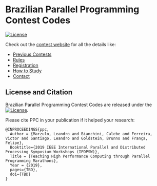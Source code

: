 # Brazilian Parallel Programming Contest Codes

[![License](https://img.shields.io/badge/License-Apache%202.0-blue.svg)](https://github.com/bfgoldstein/ppc/blob/master/LICENSE)

Check out the [contest website](http://lspd.mackenzie.br/marathon/current/index.html) for all the details like:

- [Previous Contests](http://lspd.mackenzie.br/marathon/old.html)
- [Rules](http://lspd.mackenzie.br/marathon/current/rules.html)
- [Registration](http://lspd.mackenzie.br/marathon/current/registration.html)
- [How to Study](http://lspd.mackenzie.br/marathon/study.html)
- [Contact](http://lspd.mackenzie.br/marathon/contact.html)

## License and Citation

Brazilian Parallel Programming Contest Codes are released under the [![License](https://img.shields.io/badge/License-Apache%202.0-blue.svg)](https://github.com/bfgoldstein/ppc/blob/master/LICENSE).

Please cite PPC in your publication if it helped your research:

    @INPROCEEDINGS{ppc,
      Author = {Marzulo, Leandro and Bianchini, Calebe and Ferreira, Victor and Santiago, Leandro and Goldstein, Brunno and França, Felipe},
      Booktitle={2019 IEEE International Parallel and Distributed Processing Symposium Workshops (IPDPSW)},
      Title = {Teaching High Performance Computing through Parallel Programming Marathons},
      Year = {2019},
      pages={TBD},
      doi={TBD}
    }